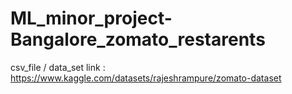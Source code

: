 # ML_minor_project-Bangalore_zomato_restarents
csv_file / data_set link : https://www.kaggle.com/datasets/rajeshrampure/zomato-dataset
